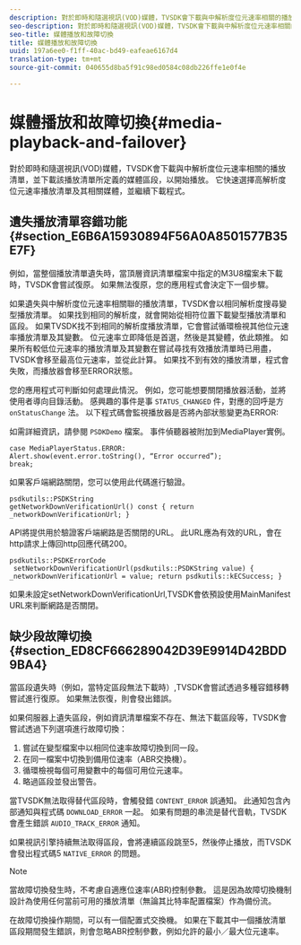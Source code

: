 ```yaml
---
description: 對於即時和隨選視訊(VOD)媒體，TVSDK會下載與中解析度位元速率相關的播放清單，並下載該播放清單所定義的媒體區段，以開始播放。 它快速選擇高解析度位元速率播放清單及其相關媒體，並繼續下載程式。
seo-description: 對於即時和隨選視訊(VOD)媒體，TVSDK會下載與中解析度位元速率相關的播放清單，並下載該播放清單所定義的媒體區段，以開始播放。 它快速選擇高解析度位元速率播放清單及其相關媒體，並繼續下載程式。
seo-title: 媒體播放和故障切換
title: 媒體播放和故障切換
uuid: 197a6ee0-f1ff-40ac-bd49-eafeae6167d4
translation-type: tm+mt
source-git-commit: 040655d8ba5f91c98ed0584c08db226ffe1e0f4e

---
```



# 媒體播放和故障切換{#media-playback-and-failover}

對於即時和隨選視訊(VOD)媒體，TVSDK會下載與中解析度位元速率相關的播放清單，並下載該播放清單所定義的媒體區段，以開始播放。 它快速選擇高解析度位元速率播放清單及其相關媒體，並繼續下載程式。

## 遺失播放清單容錯功能 {#section_E6B6A15930894F56A0A8501577B35E7F}

例如，當整個播放清單遺失時，當頂層資訊清單檔案中指定的M3U8檔案未下載時，TVSDK會嘗試復原。 如果無法復原，您的應用程式會決定下一個步驟。

如果遺失與中解析度位元速率相關聯的播放清單，TVSDK會以相同解析度搜尋變型播放清單。 如果找到相同的解析度，就會開始從相符位置下載變型播放清單和區段。 如果TVSDK找不到相同的解析度播放清單，它會嘗試循環檢視其他位元速率播放清單及其變數。 位元速率立即降低是首選，然後是其變體，依此類推。 如果所有較低位元速率的播放清單及其變數在嘗試尋找有效播放清單時已用盡，TVSDK會移至最高位元速率，並從此計算。 如果找不到有效的播放清單，程式會失敗，而播放器會移至ERROR狀態。

您的應用程式可判斷如何處理此情況。 例如，您可能想要關閉播放器活動，並將使用者導向目錄活動。 感興趣的事件是事 `STATUS_CHANGED` 件，對應的回呼是方 `onStatusChange` 法。 以下程式碼會監視播放器是否將內部狀態變更為ERROR:

如需詳細資訊，請參閱 `PSDKDemo` 檔案。 事件偵聽器被附加到MediaPlayer實例。

```
case MediaPlayerStatus.ERROR: 
Alert.show(event.error.toString(), “Error occurred”); 
break;
```

如果客戶端網路關閉，您可以使用此代碼進行驗證。

```
psdkutils::PSDKString 
getNetworkDownVerificationUrl() const { return 
_networkDownVerificationUrl; }
```

API將提供用於驗證客戶端網路是否關閉的URL。 此URL應為有效的URL，會在http請求上傳回http回應代碼200。

```
psdkutils::PSDKErrorCode 
 setNetworkDownVerificationUrl(psdkutils::PSDKString value) {  
_networkDownVerificationUrl = value; return psdkutils::kECSuccess; }
```

如果未設定setNetworkDownVerificationUrl,TVSDK會依預設使用MainManifest URL來判斷網路是否關閉。

## 缺少段故障切換 {#section_ED8CF666289042D39E9914D42BDD9BA4}

當區段遺失時（例如，當特定區段無法下載時）,TVSDK會嘗試透過多種容錯移轉嘗試進行復原。 如果無法恢復，則會發出錯誤。

如果伺服器上遺失區段，例如資訊清單檔案不存在、無法下載區段等，TVSDK會嘗試透過下列選項進行故障切換：

1. 嘗試在變型檔案中以相同位速率故障切換到同一段。
1. 在同一檔案中切換到備用位速率（ABR交換機）。
1. 循環檢視每個可用變數中的每個可用位元速率。
1. 略過區段並發出警告。

當TVSDK無法取得替代區段時，會觸發錯 `CONTENT_ERROR` 誤通知。 此通知包含內部通知與程式碼 `DOWNLOAD_ERROR` 一起。 如果有問題的串流是替代音軌，TVSDK會產生錯誤 `AUDIO_TRACK_ERROR` 通知。

如果視訊引擎持續無法取得區段，會將連續區段跳至5，然後停止播放，而TVSDK會發出程式碼5 `NATIVE_ERROR` 的問題。

>[!NOTE]
>
>當故障切換發生時，不考慮自適應位速率(ABR)控制參數。 這是因為故障切換機制設計為使用任何當前可用的播放清單（無論其比特率配置檔案）作為備份流。
>
>在故障切換操作期間，可以有一個配置式交換機。 如果在下載其中一個播放清單區段期間發生錯誤，則會忽略ABR控制參數，例如允許的最小／最大位元速率。

